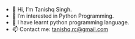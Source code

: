 - 👋 Hi, I’m Tanishq Singh.
- 👀 I’m interested in Python Programming.
- 🌱 I have learnt python programming language.
- 📫 Contact me: tanishq.rc@gmail.com

<!---
Tanishq-RC/Tanishq-RC is a ✨ special ✨ repository because its `README.md` (this file) appears on your GitHub profile.
You can click the Preview link to take a look at your changes.
--->
